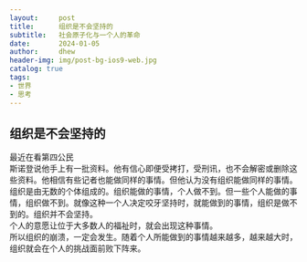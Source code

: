 ```yaml
---
layout:     post
title:      组织是不会坚持的
subtitle:   社会原子化与一个人的革命
date:       2024-01-05
author:     dhew
header-img: img/post-bg-ios9-web.jpg
catalog: true
tags:
- 世界
- 思考
---
```


## 组织是不会坚持的

最近在看第四公民  
斯诺登说他手上有一批资料。他有信心即便受拷打，受刑讯，也不会解密或删除这些资料。他相信有些记者也能做同样的事情。但他认为没有组织能做同样的事情。组织是由无数的个体组成的。组织能做的事情，个人做不到。但一些个人能做的事情，组织做不到。就像这种一个人决定咬牙坚持时，就能做到的事情，组织是做不到的。组织并不会坚持。  
个人的意愿让位于大多数人的福祉时，就会出现这种事情。  
所以组织的崩溃，一定会发生。随着个人所能做到的事情越来越多，越来越大时，组织就会在个人的挑战面前败下阵来。